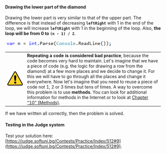 #### Drawing the lower part of the diamond

Drawing the lower part is very similar to that of the upper part. The difference is that instead of decreasing **`leftRight`** with 1 in the end of the loop, we will increase **`leftRight`** with 1 in the beginning of the loop. Also, **the loop will be from 0 to `(n - 1) / 2`**.   

![](/assets/chapter-6-images/10.Diamond-01.png)

<table><tr><td><img src="/assets/alert-icon.png" style="max-width:50px" /></td>
<td><b>Repeating a code is considered bad practice</b>, because the code becomes very hard to maintain. Let's imagine that we have a piece of code (e.g. the logic for drawing a row from the diamond) at a few more places and we decide to change it. For this we will have to go through all the places and change it everywhere. Now let's imagine that you need to reuse a piece of code not 1, 2 or 3 times but tens of times. A way to overcome this problem is to use <b>methods</b>. You can look for additional information for methods in the Internet or to look at <a href="chapter-10-methods.md">Chapter “10” (Methods)</a>.</td>
</tr></table>

If we have written all correctly, then the problem is solved.

#### Testing in the Judge system

Test your solution here: [https://judge.softuni.bg/Contests/Practice/Index/512#9](https://judge.softuni.bg/Contests/Practice/Index/512#9).
